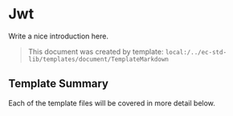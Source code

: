 [//]: # ( =====preserve===== start-Introduction ===== )
# Jwt

Write a nice introduction here.

[//]: # ( =====preserve===== end-Introduction ===== )

> This document was created by template: `local:/../ec-std-lib/templates/document/TemplateMarkdown`

<a name="template-summary"></a>
## Template Summary

Each of the template files will be covered in more detail below.

